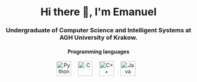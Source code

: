 <h1 align="center">Hi there 👋, I'm Emanuel</h1>

<h3 align="center">Undergraduate of Computer Science and Intelligent Systems at <b>AGH University of Krakow</b>.</h3>

<h4 align="center">Programming languages</h4>

<div align="center">
  <img src="https://cdn.jsdelivr.net/gh/devicons/devicon/icons/python/python-original.svg" height="40" alt="Python"  />
  <img width="10" />
  <img src="https://skillicons.dev/icons?i=c" height="40" alt="C"  />
  <img width="10" />
  <img src="https://skillicons.dev/icons?i=cpp" height="40" alt="C++"  />
  <img width="10" />
  <img src="https://skillicons.dev/icons?i=java" height="40" alt="Java"  />
  <img width="10" />
</div>
